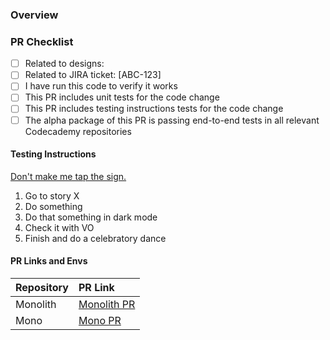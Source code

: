 ### Overview

<!--- CHANGELOG-DESCRIPTION -->

<!--- END-CHANGELOG-DESCRIPTION -->

### PR Checklist

- [ ] Related to designs:
- [ ] Related to JIRA ticket: [ABC-123]
- [ ] I have run this code to verify it works
- [ ] This PR includes unit tests for the code change
- [ ] This PR includes testing instructions tests for the code change
- [ ] The alpha package of this PR is passing end-to-end tests in all relevant Codecademy repositories

#### Testing Instructions

<!--
Please fill this in with how to test your PR within Gamut and populate it with the appropriate PR preview links.
-->

[Don't make me tap the sign.](https://i.imgur.com/sy93D9I.png)

1. Go to story X
2. Do something
3. Do that something in dark mode
4. Check it with VO
5. Finish and do a celebratory dance

#### PR Links and Envs

| Repository   | PR Link                                                  |
| :----------- | :------------------------------------------------------- |
| Monolith     | [Monolith PR](http://www.google.fr/ 'Named link title')
| Mono       | [Mono PR](http://www.google.fr/ 'Named link title')

<!--
Merging your changes

1. Follow the [PR Title Guide](https://github.com/Codecademy/gamut#pr-title-guide), the title (which becomes the commit message) determines the version bump for the packages you changed.

2. Wrap the text describing your change in more detail in the "CHANGELOG-DESCRIPTION" comment tags above, this is what will show up in the changelog!

3. DO NOT MERGE MANUALLY! When you are ready to merge and publish your changes, add the "Ship It" label to your Pull Request. This will trigger the merge process as long as all checks have completed, if the checks haven't completed the branch will be merged when they all pass.

**IMPORTANT:** If your PR contains breaking changes, please remember to follow the instructions for breaking changes!
-->
